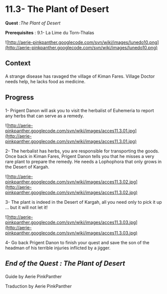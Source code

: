 # 11.3- The Plant of Desert #


<p><b>Quest</b> :<em>The Plant of Desert</em> </p>
<p><b>Prerequisites</b> : 9.1- La Lime du Torn-Thalas</p>

![http://aerie-pinkpanther.googlecode.com/svn/wiki/images/lunedo10.png](http://aerie-pinkpanther.googlecode.com/svn/wiki/images/lunedo10.png)

## <p><span>Context</span></p> ##

A strange disease has ravaged the village of Kiman Fares. Village Doctor needs help, he lacks food as medicine.

## <p>Progress</p> ##

1- Prigent Danon will ask you to visit the herbalist of Euhemeria to report any herbs that can serve as a remedy.


![http://aerie-pinkpanther.googlecode.com/svn/wiki/images/acces11.3.01.jpg](http://aerie-pinkpanther.googlecode.com/svn/wiki/images/acces11.3.01.jpg)


2- The herbalist has herbs, you are responsible for transporting the goods. Once back in Kiman Fares, Prigent Danon tells you that he misses a very rare plant to prepare the remedy. He needs a Lophophora that only grows in the Desert of Kargah.


![http://aerie-pinkpanther.googlecode.com/svn/wiki/images/acces11.3.02.jpg](http://aerie-pinkpanther.googlecode.com/svn/wiki/images/acces11.3.02.jpg)

3- The plant is indeed in the Desert of Kargah, all you need only to pick it up ... but it will not let it!


![http://aerie-pinkpanther.googlecode.com/svn/wiki/images/acces11.3.03.jpg](http://aerie-pinkpanther.googlecode.com/svn/wiki/images/acces11.3.03.jpg)

4- Go back Prigent Danon to finish your quest and save the son of the headman of his terrible injuries inflicted by a jigger.



## <p><em>End of the Quest : The Plant of Desert</em></h2>
Guide by Aerie PinkPanther

Traduction by Aerie PinkPanther
</p>
